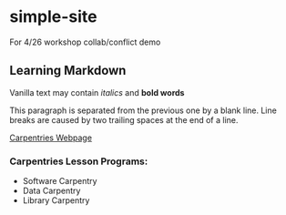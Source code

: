 # simple-site
For 4/26 workshop collab/conflict demo


## Learning Markdown

Vanilla text may contain *italics* and **bold words**

This paragraph is separated from the previous one by a blank line.
Line breaks
are caused by two trailing spaces at the end of a line.

[Carpentries Webpage](https://carpentries.org/)

### Carpentries Lesson Programs:
- Software Carpentry
- Data Carpentry
- Library Carpentry
